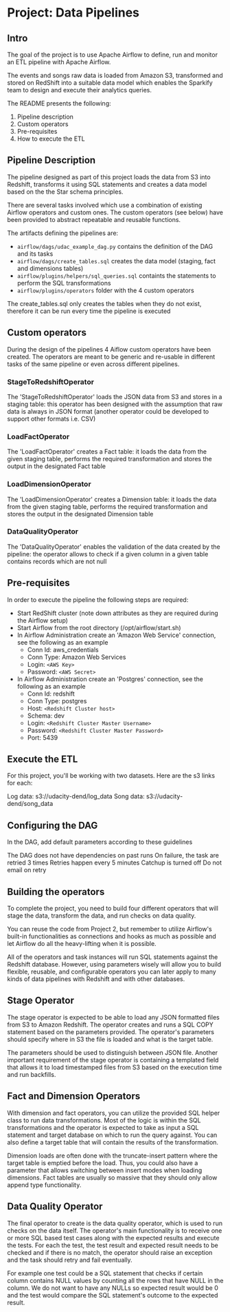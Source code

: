 # Project: Data Pipelines

## Intro

The goal of the project is to use Apache Airflow to define, run and monitor an ETL pipeline with Apache Airflow. 

The events and songs raw data is loaded from Amazon S3, transformed and stored on RedShift into a suitable data model 
which enables the Sparkify team to design and execute their analytics queries.

The README presents the following:
1. Pipeline description
2. Custom operators
2. Pre-requisites
3. How to execute the ETL


## Pipeline Description

The pipeline designed as part of this project loads the data from S3 into Redshift, transforms it using SQL statements
and creates a data model based on the the Star schema principles.

There are several tasks involved which use a combination of existing Airflow operators and custom ones.
The custom operators (see below) have been provided to abstract repeatable and reusable functions.

The artifacts defining the pipelines are:
- `airflow/dags/udac_example_dag.py` contains the definition of the DAG and its tasks
- `airflow/dags/create_tables.sql` creates the data model (staging, fact and dimensions tables)
- `airflow/plugins/helpers/sql_queries.sql` containts the statements to perform the SQL transformations
- `airflow/plugins/operators` folder with the 4 custom operators
 
 The create_tables.sql only creates the tables when they do not exist, therefore it can be run every time the pipeline
 is executed

## Custom operators

During the design of the pipelines 4 Aiflow custom operators have been created. The operators are meant to be
generic and re-usable in different tasks of the same pipeline or even across different pipelines.

### StageToRedshiftOperator

The 'StageToRedshiftOperator' loads the JSON data from S3 and stores in a staging table: this operator has been
designed with the assumption that raw data is always in JSON format (another operator could be developed to support
other formats i.e. CSV) 

### LoadFactOperator

The 'LoadFactOperator' creates a Fact table: it loads the data from the given staging table, performs 
the required transformation and stores the output in the designated Fact table 

### LoadDimensionOperator

The 'LoadDimensionOperator' creates a Dimension table: it loads the data from the given staging table, performs 
the required transformation and stores the output in the designated Dimension table 

### DataQualityOperator

The 'DataQualityOperator' enables the validation of the data created by the pipeline: the operator allows to 
check if a given column in a given table contains records which are not null  

## Pre-requisites

In order to execute the pipeline the following steps are required:

- Start RedShift cluster (note down attributes as they are required during the Airflow setup)
- Start Airflow from the root directory (/opt/airflow/start.sh)
- In Airflow Administration create an 'Amazon Web Service' connection, see the following as an example
    - Conn Id: aws_credentials
    - Conn Type: Amazon Web Services 
    - Login: ```<AWS Key>```
    - Password: ```<AWS Secret>```
- In Airflow Administration create an 'Postgres' connection, see the following as an example
    - Conn Id: redshift
    - Conn Type: postgres
    - Host: ```<Redshift Cluster host>```
    - Schema: dev
    - Login: ```<Redshift Cluster Master Username>```
    - Password: ```<Redshift Cluster Master Password>```
    - Port: 5439


## Execute the ETL


For this project, you'll be working with two datasets. Here are the s3 links for each:

Log data: s3://udacity-dend/log_data
Song data: s3://udacity-dend/song_data

## Configuring the DAG
In the DAG, add default parameters according to these guidelines

The DAG does not have dependencies on past runs
On failure, the task are retried 3 times
Retries happen every 5 minutes
Catchup is turned off
Do not email on retry

## Building the operators
To complete the project, you need to build four different operators that will stage the data, transform the data, and 
run checks on data quality.

You can reuse the code from Project 2, but remember to utilize Airflow's built-in functionalities as connections and 
hooks as much as possible and let Airflow do all the heavy-lifting when it is possible.

All of the operators and task instances will run SQL statements against the Redshift database. However, using parameters 
wisely will allow you to build flexible, reusable, and configurable operators you can later apply 
to many kinds of data pipelines with Redshift and with other databases.

## Stage Operator
The stage operator is expected to be able to load any JSON formatted files from S3 to Amazon Redshift. The operator 
creates and runs a SQL COPY statement based on the parameters provided. The operator's parameters should specify where 
in S3 the file is loaded and what is the target table.

The parameters should be used to distinguish between JSON file. Another important requirement of the stage operator is 
containing a templated field that allows it to load timestamped files from S3 based on the execution time and run backfills.

## Fact and Dimension Operators
With dimension and fact operators, you can utilize the provided SQL helper class to run data transformations. Most of 
the logic is within the SQL transformations and the operator is expected to take as input a SQL statement and target 
database on which to run the query against. You can also define a target table that will contain the results of the 
transformation.

Dimension loads are often done with the truncate-insert pattern where the target table is emptied before the load. 
Thus, you could also have a parameter that allows switching between insert modes when loading dimensions. Fact tables 
are usually so massive that they should only allow append type functionality.

## Data Quality Operator
The final operator to create is the data quality operator, which is used to run checks on the data itself. The operator's 
main functionality is to receive one or more SQL based test cases along with the expected results and execute the tests. 
For each the test, the test result and expected result needs to be checked and if there is no match, the operator should 
raise an exception and the task should retry and fail eventually.

For example one test could be a SQL statement that checks if certain column contains NULL values by counting all the rows 
that have NULL in the column. We do not want to have any NULLs so expected result would be 0 and the test would compare 
the SQL statement's outcome to the expected result.

